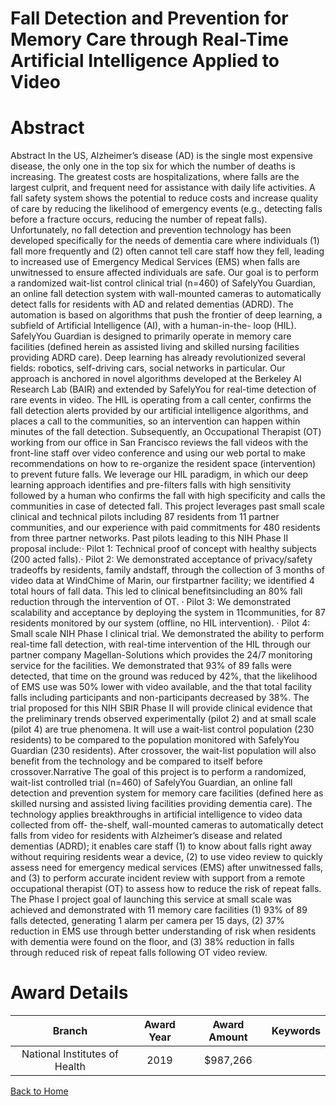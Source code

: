 
Fall Detection and Prevention for Memory Care through Real-Time Artificial Intelligence Applied to Video
========================================================================================================

# Abstract


Abstract
In the US, Alzheimer’s disease (AD) is the single most expensive disease, the only one in the
top six for which the number of deaths is increasing. The greatest costs are hospitalizations,
where falls are the largest culprit, and frequent need for assistance with daily life activities. A fall
safety system shows the potential to reduce costs and increase quality of care by reducing the
likelihood of emergency events (e.g., detecting falls before a fracture occurs, reducing the
number of repeat falls). Unfortunately, no fall detection and prevention technology has been
developed specifically for the needs of dementia care where individuals (1) fall more frequently
and (2) often cannot tell care staff how they fell, leading to increased use of Emergency Medical
Services (EMS) when falls are unwitnessed to ensure affected individuals are safe.
Our goal is to perform a randomized wait-list control clinical trial (n=460) of SafelyYou Guardian,
an online fall detection system with wall-mounted cameras to automatically detect falls for
residents with AD and related dementias (ADRD). The automation is based on algorithms that
push the frontier of deep learning, a subfield of Artificial Intelligence (AI), with a human-in-the-
loop (HIL). SafelyYou Guardian is designed to primarily operate in memory care facilities
(defined herein as assisted living and skilled nursing facilities providing ADRD care). Deep
learning has already revolutionized several fields: robotics, self-driving cars, social networks in
particular. Our approach is anchored in novel algorithms developed at the Berkeley AI Research
Lab (BAIR) and extended by SafelyYou for real-time detection of rare events in video. The HIL
is operating from a call center, confirms the fall detection alerts provided by our artificial
intelligence algorithms, and places a call to the communities, so an intervention can happen
within minutes of the fall detection. Subsequently, an Occupational Therapist (OT) working from
our office in San Francisco reviews the fall videos with the front-line staff over video conference
and using our web portal to make recommendations on how to re-organize the resident space
(intervention) to prevent future falls. We leverage our HIL paradigm, in which our deep learning
approach identifies and pre-filters falls with high sensitivity followed by a human who confirms
the fall with high specificity and calls the communities in case of detected fall. This project
leverages past small scale clinical and technical pilots including 87 residents from 11 partner
communities, and our experience with paid commitments for 480 residents from three partner
networks. Past pilots leading to this NIH Phase II proposal include:· Pilot 1: Technical proof of concept with healthy subjects (200 acted falls).· Pilot 2: We demonstrated acceptance of privacy/safety tradeoffs by residents, family andstaff, through the collection of 3 months of video data at WindChime of Marin, our firstpartner facility; we identified 4 total hours of fall data. This led to clinical benefitsincluding an 80% fall reduction through the intervention of OT.
· Pilot 3: We demonstrated scalability and acceptance by deploying the system in 11communities, for 87 residents monitored by our system (offline, no HIL intervention).
· Pilot 4: Small scale NIH Phase I clinical trial. We demonstrated the ability to perform
real-time fall detection, with real-time intervention of the HIL through our partner
company Magellan-Solutions which provides the 24/7 monitoring service for the facilities.
We demonstrated that 93% of 89 falls were detected, that time on the ground was
reduced by 42%, that the likelihood of EMS use was 50% lower with video available, and
the that total facility falls including participants and non-participants decreased by 38%.
The trial proposed for this NIH SBIR Phase II will provide clinical evidence that the preliminary
trends observed experimentally (pilot 2) and at small scale (pilot 4) are true phenomena. It will
use a wait-list control population (230 residents) to be compared to the population monitored
with SafelyYou Guardian (230 residents). After crossover, the wait-list population will also
benefit from the technology and be compared to itself before crossover.Narrative
The goal of this project is to perform a randomized, wait-list controlled trial (n=460) of SafelyYou
Guardian, an online fall detection and prevention system for memory care facilities (defined here
as skilled nursing and assisted living facilities providing dementia care).
The technology applies breakthroughs in artificial intelligence to video data collected from off-
the-shelf, wall-mounted cameras to automatically detect falls from video for residents with
Alzheimer’s disease and related dementias (ADRD); it enables care staff (1) to know about falls
right away without requiring residents wear a device, (2) to use video review to quickly assess
need for emergency medical services (EMS) after unwitnessed falls, and (3) to perform accurate
incident review with support from a remote occupational therapist (OT) to assess how to reduce
the risk of repeat falls.
The Phase I project goal of launching this service at small scale was achieved and
demonstrated with 11 memory care facilities (1) 93% of 89 falls detected, generating 1 alarm
per camera per 15 days, (2) 37% reduction in EMS use through better understanding of risk
when residents with dementia were found on the floor, and (3) 38% reduction in falls through
reduced risk of repeat falls following OT video review.  

# Award Details

|Branch|Award Year|Award Amount|Keywords|
| :---: | :---: | :---: | :---: |
|National Institutes of Health|2019|$987,266||
  
  


[Back to Home](https://github.com/chrischow/dod_sbir_awards#2491)